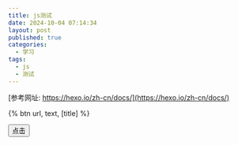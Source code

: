 ```yaml
---
title: js测试
date: 2024-10-04 07:14:34
layout: post
published: true
categories:
  - 学习
tags: 
  - js
  - 测试
---
```


[参考网址: https://hexo.io/zh-cn/docs/](https://hexo.io/zh-cn/docs/)

{% btn url, text, [title] %}



<i class="iconfont icon-github-fill" aria-hidden="true"></i>

<button class="btn" id="btn_click_me">点击</button>


<script>
  console.log('Hello, World!');
  jQuery('#btn_click_me').click(function () {
    alert('Hello, World!');
  });
</script>